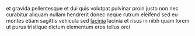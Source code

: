 et gravida pellentesque et dui quis volutpat pulvinar proin justo non nec
curabitur aliquam nullam hendrerit donec neque rutrum eleifend sed eu montes
etiam sagittis vehicula sed [lacinia](generated_webpages/elit6.md) lacinia et
risus in nibh quam lorem ut purus tristique dictum elementum eros tellus orci